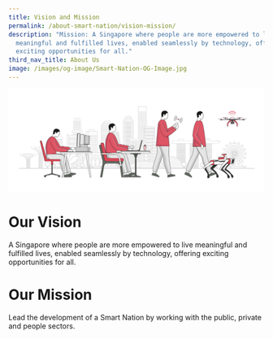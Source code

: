 ```yaml
---
title: Vision and Mission
permalink: /about-smart-nation/vision-mission/
description: "Mission: A Singapore where people are more empowered to live
  meaningful and fulfilled lives, enabled seamlessly by technology, offering
  exciting opportunities for all."
third_nav_title: About Us
image: /images/og-image/Smart-Nation-OG-Image.jpg
---
```


![Vision and Mission](/images/abt-smart-nation/Milestones.jpg)

# Our Vision

A Singapore where people are more empowered to live meaningful and fulfilled lives, enabled seamlessly by technology, offering exciting opportunities for all.

# Our Mission

Lead the development of a Smart Nation by working with the public, private and people sectors.